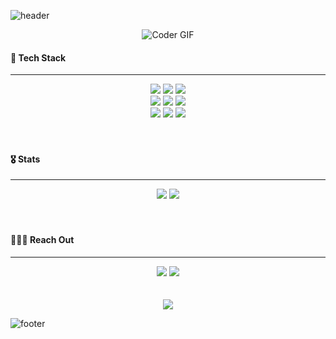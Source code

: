 ![header](https://capsule-render.vercel.app/api?type=waving&color=gradient&height=150&section=header&text=👋🏾%20Hi%20there!&animation=scaleIn&fontSize=35&fontAlignY=30&fontColor=fefefe)
<br>

<div align=center>
    <img src="https://media.giphy.com/media/iIqmM5tTjmpOB9mpbn/giphy.gif" alt="Coder GIF">
</div>

<div align="left">
 <h4>💫 Tech Stack</h4>
</div>

***

<div align="center">
 <img src='https://img.shields.io/badge/TypeScript-3178C6?style=for-the-badge&logo=TypeScript&logoColor=white'/> <img src='https://img.shields.io/badge/JavaScript-F7DF1E?style=for-the-badge&logo=JavaScript&logoColor=black'/> <img src='https://img.shields.io/badge/Python-3776AB?style=for-the-badge&logo=Python&logoColor=white'/>
 <br>
 <img src='https://img.shields.io/badge/Nest%20JS-E0234E?style=for-the-badge&logo=NestJS&logoColor=white'/>
  <img src="https://img.shields.io/badge/Flask-181717?style=for-the-badge&logo=Flask&logoColor=white"/> <img src="https://img.shields.io/badge/MySQL-4479A1?style=for-the-badge&logo=MySQL&logoColor=F37626"/>
  <br>
  <img src="https://img.shields.io/badge/Docker-2496ED?style=for-the-badge&logo=Docker&logoColor=white"/> <img src="https://img.shields.io/badge/Amazon%20AWS-232F3E?style=for-the-badge&logo=AmazonAWS&logoColor=FF6F00"/> <img src="https://img.shields.io/badge/Google_Cloud_Platform-4285F4?style=for-the-badge&logo=GoogleCloud&logoColor=white"/>
</div>

<br>
<br>

<div align="left">
 <h4>🎖️ Stats</h4>
</div>

***

<div align="center">
 <a href='https://github.com/anuraghazra/github-readme-stats' target="_blank"><img src='https://github-readme-stats.vercel.app/api?username=AidenLeeeee&show_icons=true&title_color=00b0f0&text_color=fefefe&icon_color=00b0f0&bg_color=0d1117&count_private=True&hide_border=True'/></a>
 <a href='https://github.com/anuraghazra/github-readme-stats' target="_blank"><img src='https://github-readme-stats.vercel.app/api/top-langs/?username=AidenLeeeee&layout=compact&bg_color=0d1117&title_color=00b0f0&text_color=fefefe&icon_color=00b0f0&card_width=280&hide_border=True'/></a>
</div>

<br>
<br>

<div align="left">
 <h4>🧑🏻‍💻 Reach Out</h4>
</div>

***
 <div align="center">
  <a href='https://velog.io/@cataiden' target="_blank"><img src='https://img.shields.io/badge/BLOG-20C997?style=for-the-badge&logo=Velog&logoColor=fefefe'/></a> <a href='mailto:hoo8799@gmail.com' target="_blank"><img src='https://img.shields.io/badge/Gmail-D14836?style=for-the-badge&logo=Gmail&logoColor=white'/></a>
 </div>
<br>
<br>

<div align="center">
 <a href='https://github.com/AidenLeeeee' target="_blank"><img src='https://hits.seeyoufarm.com/api/count/incr/badge.svg?url=https%3A%2F%2Fgithub.com%2FAidenLeeeee&count_bg=%2379C83D&title_bg=%23555555&icon=github.svg&icon_color=%23E7E7E7&title=Welcome!&edge_flat=false'/></a>
</div>

![footer](https://capsule-render.vercel.app/api?type=waving&color=gradient&height=100&section=footer)
